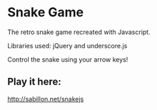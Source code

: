 # Snake Game

The retro snake game recreated with Javascript.

Libraries used: jQuery and underscore.js

Control the snake using your arrow keys!

## Play it here:
http://sabillon.net/snakejs
